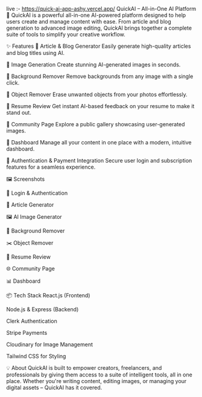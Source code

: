 live :- https://quick-ai-app-ashy.vercel.app/
QuickAI – All-in-One AI Platform 🚀
QuickAI is a powerful all-in-one AI-powered platform designed to help users create and manage content with ease. From article and blog generation to advanced image editing, QuickAI brings together a complete suite of tools to simplify your creative workflow.

✨ Features
🔹 Article & Blog Generator
Easily generate high-quality articles and blog titles using AI.

🔹 Image Generation
Create stunning AI-generated images in seconds.

🔹 Background Remover
Remove backgrounds from any image with a single click.

🔹 Object Remover
Erase unwanted objects from your photos effortlessly.

🔹 Resume Review
Get instant AI-based feedback on your resume to make it stand out.

🔹 Community Page
Explore a public gallery showcasing user-generated images.

🔹 Dashboard
Manage all your content in one place with a modern, intuitive dashboard.

🔹 Authentication & Payment Integration
Secure user login and subscription features for a seamless experience.

🖼️ Screenshots


🔐 Login & Authentication

📝 Article Generator

🖼️ AI Image Generator

🧼 Background Remover

✂️ Object Remover

📄 Resume Review

🌐 Community Page

📊 Dashboard

📦 Tech Stack
React.js (Frontend)

Node.js & Express (Backend)

Clerk Authentication

Stripe Payments

Cloudinary for Image Management

Tailwind CSS for Styling

💡 About
QuickAI is built to empower creators, freelancers, and professionals by giving them access to a suite of intelligent tools, all in one place. Whether you're writing content, editing images, or managing your digital assets – QuickAI has it covered.
